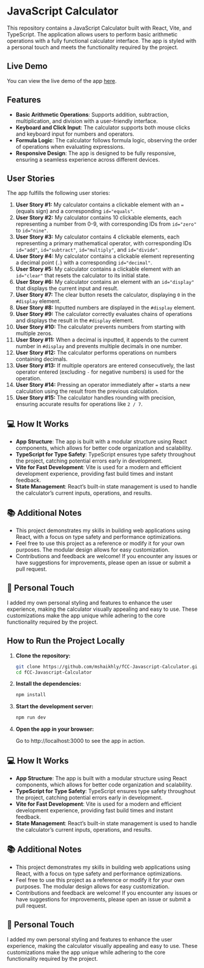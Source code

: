 # JavaScript Calculator

This repository contains a JavaScript Calculator built with React, Vite, and TypeScript. The application allows users to perform basic arithmetic operations with a fully functional calculator interface. The app is styled with a personal touch and meets the functionality required by the project.

## Live Demo

You can view the live demo of the app [here](https://main--peppy-duckanoo-a432e7.netlify.app/).

## Features

- **Basic Arithmetic Operations**: Supports addition, subtraction, multiplication, and division with a user-friendly interface.
- **Keyboard and Click Input**: The calculator supports both mouse clicks and keyboard input for numbers and operators.
- **Formula Logic**: The calculator follows formula logic, observing the order of operations when evaluating expressions.
- **Responsive Design**: The app is designed to be fully responsive, ensuring a seamless experience across different devices.

## User Stories

The app fulfills the following user stories:

1. **User Story #1:** My calculator contains a clickable element with an `=` (equals sign) and a corresponding `id="equals"`.
2. **User Story #2:** My calculator contains 10 clickable elements, each representing a number from 0-9, with corresponding IDs from `id="zero"` to `id="nine"`.
3. **User Story #3:** My calculator contains 4 clickable elements, each representing a primary mathematical operator, with corresponding IDs `id="add"`, `id="subtract"`, `id="multiply"`, and `id="divide"`.
4. **User Story #4:** My calculator contains a clickable element representing a decimal point (`.`) with a corresponding `id="decimal"`.
5. **User Story #5:** My calculator contains a clickable element with an `id="clear"` that resets the calculator to its initial state.
6. **User Story #6:** My calculator contains an element with an `id="display"` that displays the current input and result.
7. **User Story #7:** The clear button resets the calculator, displaying `0` in the `#display` element.
8. **User Story #8:** Inputted numbers are displayed in the `#display` element.
9. **User Story #9:** The calculator correctly evaluates chains of operations and displays the result in the `#display` element.
10. **User Story #10:** The calculator prevents numbers from starting with multiple zeros.
11. **User Story #11:** When a decimal is inputted, it appends to the current number in `#display` and prevents multiple decimals in one number.
12. **User Story #12:** The calculator performs operations on numbers containing decimals.
13. **User Story #13:** If multiple operators are entered consecutively, the last operator entered (excluding `-` for negative numbers) is used for the operation.
14. **User Story #14:** Pressing an operator immediately after `=` starts a new calculation using the result from the previous calculation.
15. **User Story #15:** The calculator handles rounding with precision, ensuring accurate results for operations like `2 / 7`.

## 💻 How It Works

- **App Structure**: The app is built with a modular structure using React components, which allows for better code organization and scalability.
- **TypeScript for Type Safety**: TypeScript ensures type safety throughout the project, catching potential errors early in development.
- **Vite for Fast Development**: Vite is used for a modern and efficient development experience, providing fast build times and instant feedback.
- **State Management**: React’s built-in state management is used to handle the calculator’s current inputs, operations, and results.

## 📚 Additional Notes

- This project demonstrates my skills in building web applications using React, with a focus on type safety and performance optimizations.
- Feel free to use this project as a reference or modify it for your own purposes. The modular design allows for easy customization.
- Contributions and feedback are welcome! If you encounter any issues or have suggestions for improvements, please open an issue or submit a pull request.

## 🎨 Personal Touch

I added my own personal styling and features to enhance the user experience, making the calculator visually appealing and easy to use. These customizations make the app unique while adhering to the core functionality required by the project.

## How to Run the Project Locally

1. **Clone the repository:**

   ```bash
   git clone https://github.com/mshaikhly/fCC-Javascript-Calculator.git
   cd fCC-Javascript-Calculator

2. **Install the dependencies:**

   ```bash
   npm install

3. **Start the development server:**

   ```bash
   npm run dev

4. **Open the app in your browser:**

   Go to http://localhost:3000 to see the app in action.

## 💻 How It Works

- **App Structure**: The app is built with a modular structure using React components, which allows for better code organization and scalability.
- **TypeScript for Type Safety**: TypeScript ensures type safety throughout the project, catching potential errors early in development.
- **Vite for Fast Development**: Vite is used for a modern and efficient development experience, providing fast build times and instant feedback.
- **State Management**: React’s built-in state management is used to handle the calculator’s current inputs, operations, and results.

## 📚 Additional Notes

- This project demonstrates my skills in building web applications using React, with a focus on type safety and performance optimizations.
- Feel free to use this project as a reference or modify it for your own purposes. The modular design allows for easy customization.
- Contributions and feedback are welcome! If you encounter any issues or have suggestions for improvements, please open an issue or submit a pull request.

## 🎨 Personal Touch

I added my own personal styling and features to enhance the user experience, making the calculator visually appealing and easy to use. These customizations make the app unique while adhering to the core functionality required by the project.
